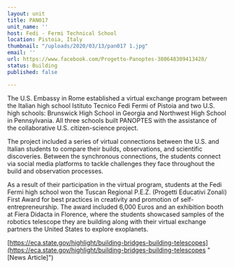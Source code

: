 ```yaml
---
layout: unit
title: PAN017
unit_name: ''
host: Fedi - Fermi Technical School
location: Pistoia, Italy
thumbnail: "/uploads/2020/03/13/pan017 1.jpg"
email: ''
url: https://www.facebook.com/Progetto-Panoptes-380648309413428/
status: Building
published: false

---
```

The U.S. Embassy in Rome established a virtual exchange program between the Italian high school Istituto Tecnico Fedi Fermi of Pistoia and two U.S. high schools: Brunswick High School in Georgia and Northwest High School in Pennsylvania. All three schools built PANOPTES with the assistance of the collaborative U.S. citizen-science project.

The project included a series of virtual connections between the U.S. and Italian students to compare their builds, observations, and scientific discoveries. Between the synchronous connections, the students connect via social media platforms to tackle challenges they face throughout the build and observation processes.

As a result of their participation in the virtual program, students at the Fedi Fermi high school won the Tuscan Regional P.E.Z. (Progetti Educativi Zonali) First Award for best practices in creativity and promotion of self-entrepreneurship. The award included 6,000 Euros and an exhibition booth at Fiera Didacta in Florence, where the students showcased samples of the robotics telescope they are building along with their virtual exchange partners the United States to explore exoplanets.

[https://eca.state.gov/highlight/building-bridges-building-telescopes](https://eca.state.gov/highlight/building-bridges-building-telescopes "[News Article]")